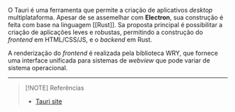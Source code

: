 O Tauri é uma ferramenta que permite a criação de aplicativos *desktop* multiplataforma. Apesar de se assemelhar com **Electron**, sua construção é feita com base na linguagem [[Rust]]. Sa proposta principal é possibilitar a criação de aplicações leves e robustas, permitindo a construção do *frontend* em HTML/CSS/JS, e o *backend* em Rust.

A renderização do *frontend* é realizada pela biblioteca WRY, que fornece uma interface unificada para sistemas de *webview* que pode variar de sistema operacional.

---

> [!NOTE] Referências
> - [Tauri site](https://tauri.app/)

